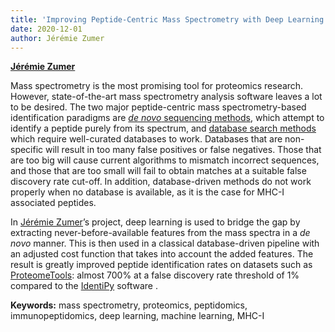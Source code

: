 ```yaml
---
title: 'Improving Peptide-Centric Mass Spectrometry with Deep Learning '
date: 2020-12-01
author: Jérémie Zumer
---
```


[**Jérémie Zumer**](/author/jeremie-zumer)

<!--more-->

Mass spectrometry is the most promising tool for proteomics research. However, state-of-the-art mass spectrometry analysis software leaves a lot to be desired. The two major peptide-centric mass spectrometry-based identification paradigms are [*de novo* sequencing methods](https://en.wikipedia.org/wiki/De_novo_peptide_sequencing), which attempt to identify a peptide purely from its spectrum, and [database search methods](https://en.wikipedia.org/wiki/List_of_mass_spectrometry_software) which require well-curated databases to work. Databases that are non-specific will result in too many false positives or false negatives. Those that are too big will cause current algorithms to mismatch incorrect sequences, and those that are too small will fail to obtain matches at a suitable false discovery rate cut-off. In addition, database-driven methods do not work properly when no database is available, as it is the case for MHC-I associated peptides.

In [Jérémie Zumer](/author/jeremie-zumer)’s project, deep learning is used to bridge the gap by extracting never-before-available features from the mass spectra in a *de novo* manner. This is then used in a classical database-driven pipeline with an adjusted cost function that takes into account the added features. The result is greatly improved peptide identification rates on datasets such as [ProteomeTools](http://www.proteometools.org/): almost 700% at a false discovery rate threshold of 1% compared to the [IdentiPy](https://pubs.acs.org/doi/10.1021/acs.jproteome.7b00640) software .

**Keywords:** mass spectrometry, proteomics, peptidomics, immunopeptidomics, deep learning, machine learning, MHC-I
